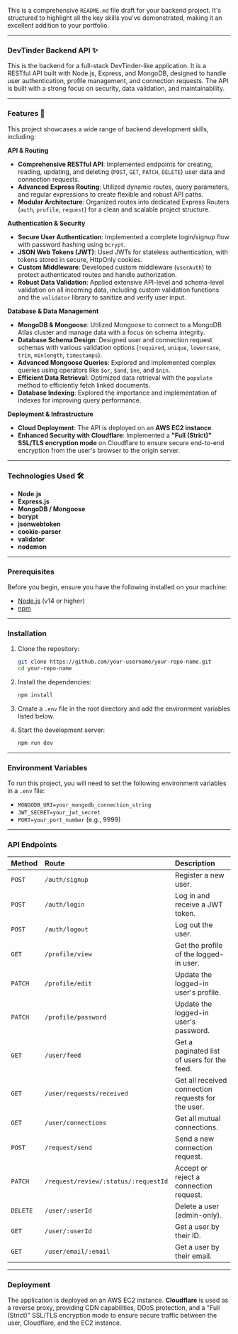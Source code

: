 This is a comprehensive `README.md` file draft for your backend project. It's structured to highlight all the key skills you've demonstrated, making it an excellent addition to your portfolio.

-----

### **DevTinder Backend API** ✨

This is the backend for a full-stack DevTinder-like application. It is a RESTful API built with Node.js, Express, and MongoDB, designed to handle user authentication, profile management, and connection requests. The API is built with a strong focus on security, data validation, and maintainability.

-----

### **Features** 🚀

This project showcases a wide range of backend development skills, including:

**API & Routing**

  * **Comprehensive RESTful API**: Implemented endpoints for creating, reading, updating, and deleting (`POST`, `GET`, `PATCH`, `DELETE`) user data and connection requests.
  * **Advanced Express Routing**: Utilized dynamic routes, query parameters, and regular expressions to create flexible and robust API paths.
  * **Modular Architecture**: Organized routes into dedicated Express Routers (`auth`, `profile`, `request`) for a clean and scalable project structure.

**Authentication & Security**

  * **Secure User Authentication**: Implemented a complete login/signup flow with password hashing using `bcrypt`.
  * **JSON Web Tokens (JWT)**: Used JWTs for stateless authentication, with tokens stored in secure, HttpOnly cookies.
  * **Custom Middleware**: Developed custom middleware (`userAuth`) to protect authenticated routes and handle authorization.
  * **Robust Data Validation**: Applied extensive API-level and schema-level validation on all incoming data, including custom validation functions and the `validator` library to sanitize and verify user input.

**Database & Data Management**

  * **MongoDB & Mongoose**: Utilized Mongoose to connect to a MongoDB Atlas cluster and manage data with a focus on schema integrity.
  * **Database Schema Design**: Designed user and connection request schemas with various validation options (`required`, `unique`, `lowercase`, `trim`, `minlength`, `timestamps`).
  * **Advanced Mongoose Queries**: Explored and implemented complex queries using operators like `$or`, `$and`, `$ne`, and `$nin`.
  * **Efficient Data Retrieval**: Optimized data retrieval with the `populate` method to efficiently fetch linked documents.
  * **Database Indexing**: Explored the importance and implementation of indexes for improving query performance.

**Deployment & Infrastructure**

  * **Cloud Deployment**: The API is deployed on an **AWS EC2 instance**.
  * **Enhanced Security with Cloudflare**: Implemented a **"Full (Strict)" SSL/TLS encryption mode** on Cloudflare to ensure secure end-to-end encryption from the user's browser to the origin server.

-----

### **Technologies Used** 🛠️

  * **Node.js**
  * **Express.js**
  * **MongoDB / Mongoose**
  * **bcrypt**
  * **jsonwebtoken**
  * **cookie-parser**
  * **validator**
  * **nodemon**

-----

### **Prerequisites**

Before you begin, ensure you have the following installed on your machine:

  * [Node.js](https://nodejs.org/en/) (v14 or higher)
  * [npm](https://www.npmjs.com/)

-----

### **Installation**

1.  Clone the repository:

    ```bash
    git clone https://github.com/your-username/your-repo-name.git
    cd your-repo-name
    ```

2.  Install the dependencies:

    ```bash
    npm install
    ```

3.  Create a `.env` file in the root directory and add the environment variables listed below.

4.  Start the development server:

    ```bash
    npm run dev
    ```

-----

### **Environment Variables**

To run this project, you will need to set the following environment variables in a `.env` file:

  * `MONGODB_URI=your_mongodb_connection_string`
  * `JWT_SECRET=your_jwt_secret`
  * `PORT=your_port_number` (e.g., 9999)

-----

### **API Endpoints**

| Method | Route | Description |
| :--- | :--- | :--- |
| `POST` | `/auth/signup` | Register a new user. |
| `POST` | `/auth/login` | Log in and receive a JWT token. |
| `POST` | `/auth/logout` | Log out the user. |
| `GET` | `/profile/view` | Get the profile of the logged-in user. |
| `PATCH` | `/profile/edit` | Update the logged-in user's profile. |
| `PATCH` | `/profile/password` | Update the logged-in user's password. |
| `GET` | `/user/feed` | Get a paginated list of users for the feed. |
| `GET` | `/user/requests/received`| Get all received connection requests for the user. |
| `GET` | `/user/connections` | Get all mutual connections. |
| `POST` | `/request/send` | Send a new connection request. |
| `PATCH` | `/request/review/:status/:requestId` | Accept or reject a connection request. |
| `DELETE` | `/user/:userId` | Delete a user (admin-only). |
| `GET` | `/user/:userId` | Get a user by their ID. |
| `GET` | `/user/email/:email` | Get a user by their email. |

-----

### **Deployment**

The application is deployed on an AWS EC2 instance. **Cloudflare** is used as a reverse proxy, providing CDN capabilities, DDoS protection, and a "Full (Strict)" SSL/TLS encryption mode to ensure secure traffic between the user, Cloudflare, and the EC2 instance.
